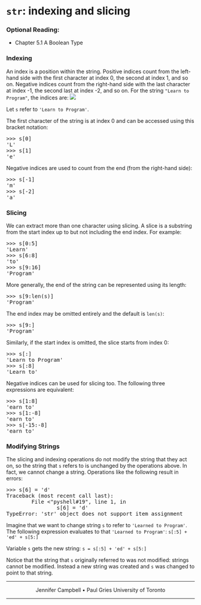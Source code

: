 # `str`: indexing and slicing

### Optional Reading:

*   Chapter 5.1 A Boolean Type

### Indexing

An index is a position within the string. Positive indices count from the left-hand side with the first character at index 0, the second at index 1, and so on. Negative indices count from the right-hand side with the last character at index -1, the second last at index -2, and so on. For the string `"Learn to Program"`, the indices are:
![](http://spark-public.s3.amazonaws.com/programming1/lecture_summaries/week4/index.png)

Let `s` refer to `'Learn to Program'`.

The first character of the string is at index 0 and can be accessed using this bracket notation:

<pre>>>> s[0]
'L'
>>> s[1]
'e'
</pre>

Negative indices are used to count from the end (from the right-hand side):

<pre>>>> s[-1]
'm'
>>> s[-2]
'a'
</pre>

### Slicing

We can extract more than one character using slicing. A slice is a substring from the start index up to but not including the end index. For example:

<pre>>>> s[0:5]
'Learn'
>>> s[6:8]
'to'
>>> s[9:16]
'Program'
</pre>

More generally, the end of the string can be represented using its length:

<pre>>>> s[9:len(s)]
'Program'
</pre>

The end index may be omitted entirely and the default is `len(s)`:

<pre>>>> s[9:]
'Program'
</pre>

Similarly, if the start index is omitted, the slice starts from index 0:

<pre>>>> s[:]
'Learn to Program'
>>> s[:8]
'Learn to'
</pre>

Negative indices can be used for slicing too. The following three expressions are equivalent:

<pre>>>> s[1:8]
'earn to'
>>> s[1:-8]
'earn to'
>>> s[-15:-8]
'earn to'
</pre>

### Modifying Strings

The slicing and indexing operations do not modify the string that they act on, so the string that `s` refers to is unchanged by the operations above. In fact, we cannot change a string. Operations like the following result in errors:

<pre>>>> s[6] = 'd'
Traceback (most recent call last):
        File <"pyshell#19", line 1, in <module>
                s[6] = 'd'
TypeError: 'str' object does not support item assignment
</pre>

Imagine that we want to change string `s` to refer to `'Learned to Program'`. The following expression evaluates to that `'Learned to Program'`: `s[:5] + 'ed' + s[5:]`

Variable `s` gets the new string: `s = s[:5] + 'ed' + s[5:]`

Notice that the string that `s` originally referred to was not modified: strings cannot be modified. Instead a new string was created and `s` was changed to point to that string.

* * *

<center>Jennifer Campbell • Paul Gries
University of Toronto</center>

* * *